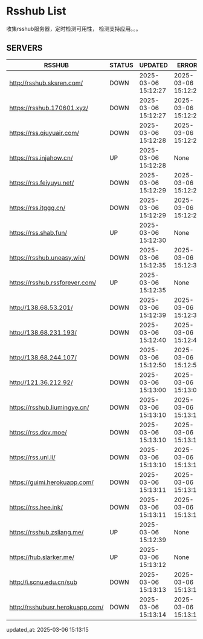 # Rsshub List

收集rsshub服务器，定时检测可用性， 检测支持应用。。。


## SERVERS

|  RSSHUB   | STATUS  | UPDATED  | ERROR  | TWITTER |  
|  ----  | ----  | ----  | ----  | ---- |  
| http://rsshub.sksren.com/ | DOWN | 2025-03-06 15:12:27 | 2025-03-06 15:12:27 |  
| https://rsshub.170601.xyz/ | DOWN | 2025-03-06 15:12:27 | 2025-03-06 15:12:27 |  
| https://rss.qiuyuair.com/ | DOWN | 2025-03-06 15:12:28 | 2025-03-06 15:12:28 |  
| https://rss.injahow.cn/ | UP | 2025-03-06 15:12:28 | None ||  
| https://rss.feiyuyu.net/ | DOWN | 2025-03-06 15:12:29 | 2025-03-06 15:12:29 |  
| https://rss.itggg.cn/ | DOWN | 2025-03-06 15:12:29 | 2025-03-06 15:12:29 |  
| https://rss.shab.fun/ | UP | 2025-03-06 15:12:30 | None ||  
| https://rsshub.uneasy.win/ | DOWN | 2025-03-06 15:12:35 | 2025-03-06 15:12:35 |  
| https://rsshub.rssforever.com/ | UP | 2025-03-06 15:12:35 | None ||  
| http://138.68.53.201/ | DOWN | 2025-03-06 15:12:39 | 2025-03-06 15:12:39 |  
| http://138.68.231.193/ | DOWN | 2025-03-06 15:12:40 | 2025-03-06 15:12:40 |  
| http://138.68.244.107/ | DOWN | 2025-03-06 15:12:50 | 2025-03-06 15:12:50 |  
| http://121.36.212.92/ | DOWN | 2025-03-06 15:13:00 | 2025-03-06 15:13:00 |  
| https://rsshub.liumingye.cn/ | DOWN | 2025-03-06 15:13:10 | 2025-03-06 15:13:10 |  
| https://rss.dov.moe/ | DOWN | 2025-03-06 15:13:10 | 2025-03-06 15:13:10 |  
| https://rss.unl.li/ | DOWN | 2025-03-06 15:13:10 | 2025-03-06 15:13:10 |  
| https://guimi.herokuapp.com/ | DOWN | 2025-03-06 15:13:11 | 2025-03-06 15:13:11 |  
| https://rss.hee.ink/ | DOWN | 2025-03-06 15:13:11 | 2025-03-06 15:13:11 |  
| https://rsshub.zsliang.me/ | UP | 2025-03-06 15:12:39 | None |OK|  
| https://hub.slarker.me/ | UP | 2025-03-06 15:13:12 | None ||  
| http://i.scnu.edu.cn/sub | DOWN | 2025-03-06 15:13:13 | 2025-03-06 15:13:13 |  
| http://rsshubusr.herokuapp.com/ | DOWN | 2025-03-06 15:13:14 | 2025-03-06 15:13:14 |  
  

updated_at: 2025-03-06 15:13:15  
